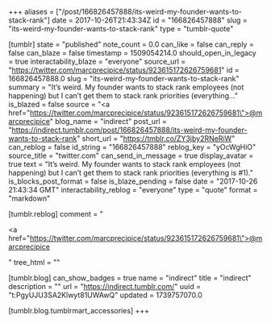 +++
aliases = ["/post/166826457888/its-weird-my-founder-wants-to-stack-rank"]
date = 2017-10-26T21:43:34Z
id = "166826457888"
slug = "its-weird-my-founder-wants-to-stack-rank"
type = "tumblr-quote"

[tumblr]
state = "published"
note_count = 0.0
can_like = false
can_reply = false
can_blaze = false
timestamp = 1509054214.0
should_open_in_legacy = true
interactability_blaze = "everyone"
source_url = "https://twitter.com/marcprecipice/status/923615172626759681"
id = 166826457888.0
slug = "its-weird-my-founder-wants-to-stack-rank"
summary = "It’s weird. My founder wants to stack rank employees (not happening) but I can’t get them to stack rank priorities (everything..."
is_blazed = false
source = "<a href=\"https://twitter.com/marcprecipice/status/923615172626759681\">@marcprecipice</a>"
blog_name = "indirect"
post_url = "https://indirect.tumblr.com/post/166826457888/its-weird-my-founder-wants-to-stack-rank"
short_url = "https://tmblr.co/ZY3jby2RNeRiW"
can_reblog = false
id_string = "166826457888"
reblog_key = "yOcWgHiO"
source_title = "twitter.com"
can_send_in_message = true
display_avatar = true
text = "It&rsquo;s weird. My founder wants to stack rank employees (not happening) but I can&rsquo;t get them to stack rank priorities (everything is #1)."
is_blocks_post_format = false
is_blaze_pending = false
date = "2017-10-26 21:43:34 GMT"
interactability_reblog = "everyone"
type = "quote"
format = "markdown"

[tumblr.reblog]
comment = "<p><a href=\"https://twitter.com/marcprecipice/status/923615172626759681\">@marcprecipice</a></p>"
tree_html = ""

[tumblr.blog]
can_show_badges = true
name = "indirect"
title = "indirect"
description = ""
url = "https://indirect.tumblr.com/"
uuid = "t:PgyUJU3SA2Klwyt81UWAwQ"
updated = 1739757070.0

[tumblr.blog.tumblrmart_accessories]
+++
